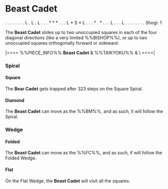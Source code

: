 # Beast Cadet

<div class = "movement">
. . . . . . .
. L . L . L .
. . * * * . .
. L * S * L .
. . * . * . .
. L . . . L .
. . . . . . .
Shogi: 1
</div>

The **Beast Cadet** slides up to two unoccupied squares in each of the
four diagonal directions (like a very limited %%BISHOP%%), or up to
two unoccupied squares orthogonally forward or sideward.

|====
%%PIECE_INFO%%
  **Beast Cadet**
& %%TAIKYOKU%%
& \\
====|

### Spiral

#### Square

The **Bear Cadet** gets trapped after 323 steps on the Square Spiral.

#### Diamond

The **Beast Cadet** can move as the %%BM%%, and as such,
it will follow the Spiral.

### Wedge

#### Folded

The **Beast Cadet** can move as the %%FC%%,
and as such, if will follow the Folded Wedge.

#### Flat

On the Flat Wedge, the **Beast Cadet** will visit all the squares.
